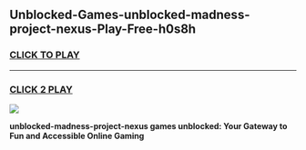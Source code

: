 
## Unblocked-Games-unblocked-madness-project-nexus-Play-Free-h0s8h
<h3>
<a href="https://premium76.site?title=unblocked-madness-project-nexus&ref=21A">CLICK TO PLAY</a></h3>
<hr>

<h3>
<a href="https://premium76.site?title=unblocked-madness-project-nexus&ref=21A">CLICK 2 PLAY</a>
  
</h3>

<a href="https://premium76.site?title=unblocked-madness-project-nexus&ref=21A"><img src="https://clearcache.store/games.png"></a>


**unblocked-madness-project-nexus games unblocked: Your Gateway to Fun and Accessible Online Gaming**
